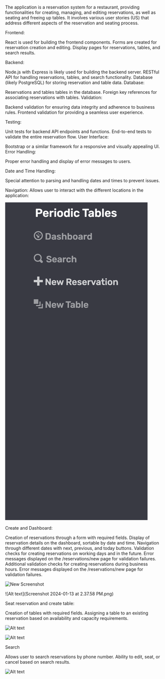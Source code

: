 The application is a reservation system for a restaurant, providing functionalities for creating, managing, and editing reservations, as well as seating and freeing up tables. It involves various user stories (US) that address different aspects of the reservation and seating process. 

Frontend:

React is used for building the frontend components.
Forms are created for reservation creation and editing.
Display pages for reservations, tables, and search results.

Backend:

Node.js with Express is likely used for building the backend server.
RESTful API for handling reservations, tables, and search functionality.
Database (likely PostgreSQL) for storing reservation and table data.
Database:

Reservations and tables tables in the database.
Foreign key references for associating reservations with tables.
Validation:

Backend validation for ensuring data integrity and adherence to business rules.
Frontend validation for providing a seamless user experience.

Testing:

Unit tests for backend API endpoints and functions.
End-to-end tests to validate the entire reservation flow.
User Interface:

Bootstrap or a similar framework for a responsive and visually appealing UI.
Error Handling:

Proper error handling and display of error messages to users.

Date and Time Handling:

Special attention to parsing and handling dates and times to prevent issues.


Navigation:
Allows user to interact with the different locations in the application:

![Final-Capstone Screenshot](Screenshot%202024-01-13%20at%202.24.42%20PM.png)



Create and Dashboard:

Creation of reservations through a form with required fields.
Display of reservation details on the dashboard, sortable by date and time.
Navigation through different dates with next, previous, and today buttons.
Validation checks for creating reservations on working days and in the future.
Error messages displayed on the /reservations/new page for validation failures.
Additional validation checks for creating reservations during business hours.
Error messages displayed on the /reservations/new page for validation failures.


![New Screenshot](Final-Capstone/Screenshot%202024-01-13%20at%202.28.30%20PM.png)


![Alt text](Screenshot 2024-01-13 at 2.37.58 PM.png)




Seat reservation and create table:

Creation of tables with required fields.
Assigning a table to an existing reservation based on availability and capacity requirements.


![Alt text](<img width="757" alt="Screenshot 2024-01-13 at 2 31 03 PM" src="https://github.com/Jsourie/Final-Capstone/assets/135664388/ed5ed70a-f214-40b1-9d8c-c6444ef098fc">)



![Alt text](<img width="757" alt="Screenshot 2024-01-13 at 2 33 57 PM" src="https://github.com/Jsourie/Final-Capstone/assets/135664388/31b5c67e-a06e-42e8-826d-25e8e7dd62e4">)


Search

Allows user to search reservations by phone number.
Ability to edit, seat, or cancel based on search results.


![Alt text](<img width="757" alt="Screenshot 2024-01-13 at 2 37 58 PM" src="https://github.com/Jsourie/Final-Capstone/assets/135664388/2c8f80c6-5c00-491b-8d6f-514792447014">)




